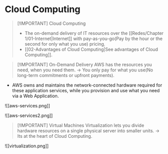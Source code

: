 # Cloud Computing

> [!IMPORTANT] Cloud Computing
> - The on-demand delivery of IT resources over the [[Redes/Chapter 1/01-Internet|Internet]] with pay-as-you-go(Pay by the hour or the second for only what you use) pricing.
> - [[02-Advantages of Cloud Computing|See advantages of Cloud Computing]].


> [!IMPORTANT] On-Demand Delivery
> AWS has the resources you need, when you need them. -> You only pay for what you use(No long-term commitments or upfront payments).

 - AWS owns and maintains the network-connected hardware required for these application services, while you provision and use what you need via a Web Application.


![[aws-services.png]]

![[aws-services2.png]]



> [!IMPORTANT] Virtual Machines
> Virtualization lets you divide hardware resources on a single physical server into smaller units. -> Its at the heart of Cloud Computing.

![[virtualization.png]]